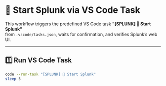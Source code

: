 # 🧠 Start Splunk via VS Code Task

This workflow triggers the predefined VS Code task **"[SPLUNK] 🚀 Start Splunk"**  
from `.vscode/tasks.json`, waits for confirmation, and verifies Splunk’s web UI.

---

## 1️⃣ Run VS Code Task
```bash
code --run-task "[SPLUNK] 🚀 Start Splunk"
sleep 5
